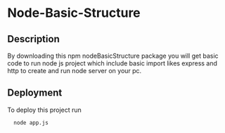 # Node-Basic-Structure

## Description
By downloading this npm nodeBasicStructure package you will get basic code to run node js project which include basic import likes express and http to create and run node server on your pc. 

## Deployment

To deploy this project run

```bash
  node app.js
```